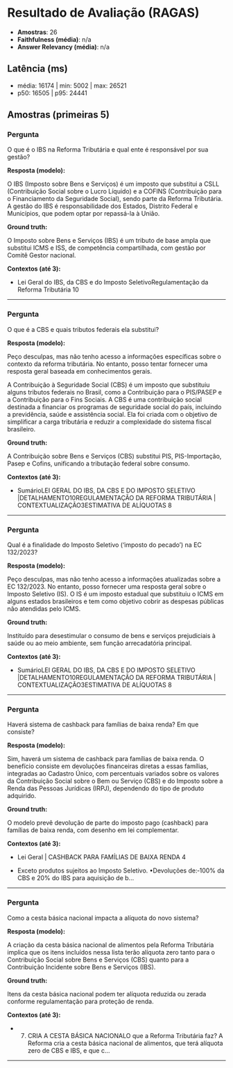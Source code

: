 # Resultado de Avaliação (RAGAS)

- **Amostras**: 26
- **Faithfulness (média)**: n/a
- **Answer Relevancy (média)**: n/a

## Latência (ms)
- média: 16174 | min: 5002 | max: 26521
- p50: 16505 | p95: 24441

## Amostras (primeiras 5)
### Pergunta
O que é o IBS na Reforma Tributária e qual ente é responsável por sua gestão?

**Resposta (modelo):**

O IBS (Imposto sobre Bens e Serviços) é um imposto que substitui a CSLL (Contribuição Social sobre o Lucro Líquido) e a COFINS (Contribuição para o Financiamento da Seguridade Social), sendo parte da Reforma Tributária. A gestão do IBS é responsabilidade dos Estados, Distrito Federal e Municípios, que podem optar por repassá-la à União.

**Ground truth:**

O Imposto sobre Bens e Serviços (IBS) é um tributo de base ampla que substitui ICMS e ISS, de competência compartilhada, com gestão por Comitê Gestor nacional.

**Contextos (até 3):**
- Lei Geral do IBS, da CBS e do Imposto SeletivoRegulamentação da Reforma Tributária
10

---

### Pergunta
O que é a CBS e quais tributos federais ela substitui?

**Resposta (modelo):**

Peço desculpas, mas não tenho acesso a informações específicas sobre o contexto da reforma tributária. No entanto, posso tentar fornecer uma resposta geral baseada em conhecimentos gerais.

A Contribuição à Seguridade Social (CBS) é um imposto que substituiu alguns tributos federais no Brasil, como a Contribuição para o PIS/PASEP e a Contribuição para o Fins Sociais. A CBS é uma contribuição social destinada a financiar os programas de seguridade social do país, incluindo a previdência, saúde e assistência social. Ela foi criada com o objetivo de simplificar a carga tributária e reduzir a complexidade do sistema fiscal brasileiro.

**Ground truth:**

A Contribuição sobre Bens e Serviços (CBS) substitui PIS, PIS-Importação, Pasep e Cofins, unificando a tributação federal sobre consumo.

**Contextos (até 3):**
- SumárioLEI GERAL DO IBS, DA CBS E DO IMPOSTO SELETIVO |DETALHAMENTO10REGULAMENTAÇÃO DA REFORMA TRIBUTÁRIA | CONTEXTUALIZAÇÃO3ESTIMATIVA DE ALÍQUOTAS
8

---

### Pergunta
Qual é a finalidade do Imposto Seletivo (‘imposto do pecado’) na EC 132/2023?

**Resposta (modelo):**

Peço desculpas, mas não tenho acesso a informações atualizadas sobre a EC 132/2023. No entanto, posso fornecer uma resposta geral sobre o Imposto Seletivo (IS). O IS é um imposto estadual que substituiu o ICMS em alguns estados brasileiros e tem como objetivo cobrir as despesas públicas não atendidas pelo ICMS.

**Ground truth:**

Instituído para desestimular o consumo de bens e serviços prejudiciais à saúde ou ao meio ambiente, sem função arrecadatória principal.

**Contextos (até 3):**
- SumárioLEI GERAL DO IBS, DA CBS E DO IMPOSTO SELETIVO |DETALHAMENTO10REGULAMENTAÇÃO DA REFORMA TRIBUTÁRIA | CONTEXTUALIZAÇÃO3ESTIMATIVA DE ALÍQUOTAS
8

---

### Pergunta
Haverá sistema de cashback para famílias de baixa renda? Em que consiste?

**Resposta (modelo):**

Sim, haverá um sistema de cashback para famílias de baixa renda. O benefício consiste em devoluções financeiras diretas a essas famílias, integradas ao Cadastro Único, com percentuais variados sobre os valores da Contribuição Social sobre o Bem ou Serviço (CBS) e do Imposto sobre a Renda das Pessoas Jurídicas (IRPJ), dependendo do tipo de produto adquirido.

**Ground truth:**

O modelo prevê devolução de parte do imposto pago (cashback) para famílias de baixa renda, com desenho em lei complementar.

**Contextos (até 3):**
- Lei Geral | CASHBACK PARA FAMÍLIAS DE BAIXA RENDA
4
* Exceto produtos sujeitos ao Imposto Seletivo.
•Devoluções de:‐100% da CBS e 20% do IBS para aquisição de b...

---

### Pergunta
Como a cesta básica nacional impacta a alíquota do novo sistema?

**Resposta (modelo):**

A criação da cesta básica nacional de alimentos pela Reforma Tributária implica que os itens incluídos nessa lista terão alíquota zero tanto para o Contribuição Social sobre Bens e Serviços (CBS) quanto para a Contribuição Incidente sobre Bens e Serviços (IBS).

**Ground truth:**

Itens da cesta básica nacional podem ter alíquota reduzida ou zerada conforme regulamentação para proteção de renda.

**Contextos (até 3):**
- 7. CRIA A CESTA BÁSICA NACIONALO que a Reforma Tributária faz?
A Reforma cria a cesta básica nacional de alimentos, que terá alíquota zero de CBS e IBS, e que c...

---

